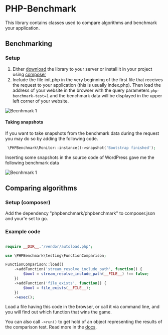 PHP-Benchmark
=============

This library contains classes used to compare algorithms and benchmark your application.

## Benchmarking

### Setup

1. Either [download](https://github.com/victorjonsson/PHP-Benchmark/archive/master.zip) the library to your server or 
install it in your project using [composer](http://getcomposer.org/)
2. Include the file init.php in the very beginning of the first file that receives the request to your
application (this is usually index.php). Then load the address of your website in the browser with the 
query parameters `php-benchmark-test=1` and the benchmark data will be displayed in the upper left corner
of your website.

![Becnhmark 1](http://victorjonsson.github.com/PHP-Benchmark/sc-1.png)

#### Taking snapshots

If you want to take snapshots from the benchmark data during the request you may do so by adding the following code.

```php
 \PHPBenchmark\Monitor::instance()->snapshot('Bootstrap finished');
````

Inserting some snapshots in the source code of WordPress gave me the following benchmark data

![Becnhmark 1](http://victorjonsson.github.com/PHP-Benchmark/sc-2.png)

## Comparing algorithms

### Setup (composer)

Add the dependency "phpbenchmark/phpbenchmark" to composer.json and your'e set to go.

### Example code

```php

require __DIR__.'/vendor/autoload.php';

use \PHPBenchmark\testing\FunctionComparison;

FunctionComparison::load()
    ->addFunction('stream_resolve_include_path', function() {
        $bool = stream_resolve_include_path(__FILE__) !== false;
    })
    ->addFunction('file_exists', function() {
        $bool = file_exists(__FILE__);
    })
    ->exec();

```

Load a file having this code in the browser, or call it via command line, and you will
find out which function that wins the game.

You can also call `->run()` to get hold of an object representing the results of the comparison test.
Read more in the [docs](https://github.com/victorjonsson/PHP-Benchmark/blob/master/DOCS.md#class-phpbenchmarktestingfunctioncomparison).
